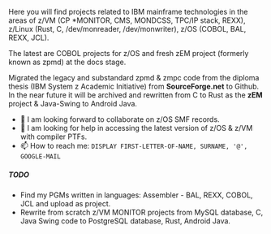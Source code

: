 Here you will find projects related to IBM mainframe technologies in the areas of z/VM (CP *MONITOR, CMS, MONDCSS, TPC/IP stack, REXX), z/Linux (Rust, C, /dev/monreader, /dev/monwriter), z/OS (COBOL, BAL, REXX, JCL).

The latest are COBOL projects for z/OS and fresh zEM project (formerly known as zpmd) at the docs stage.

Migrated the legacy and substandard zpmd & zmpc code from the diploma thesis (IBM System z Academic Initiative) from **SourceForge.net** to Github. In the near future it will be archived and rewritten from C to Rust as the **zEM** project & Java-Swing to Android Java.

- 👯 I am looking forward to collaborate on z/OS SMF records.
- 🤔 I am looking for help in accessing the latest version of z/OS & z/VM with compiler PTFs.
- 📫 How to reach me: `DISPLAY FIRST-LETTER-OF-NAME, SURNAME, '@', GOOGLE-MAIL`
##### TODO
* Find my PGMs written in languages: Assembler - BAL, REXX, COBOL, JCL and upload as project.
* Rewrite from scratch z/VM MONITOR projects from MySQL database, C, Java Swing code to PostgreSQL database, Rust, Android Java.
<!--
**pak-center/pak-center** is a ✨ _special_ ✨ repository because its `README.md` (this file) appears on your GitHub profile.

Here are some ideas to get you started:

- 🔭 I’m currently working on ...
- 🌱 I’m currently learning ...
- 👯 I’m looking to collaborate on ...
- 🤔 I’m looking for help with ...
- 💬 Ask me about ...
- 📫 How to reach me: ...
- 😄 Pronouns: ...
- ⚡ Fun fact: ...
-->
